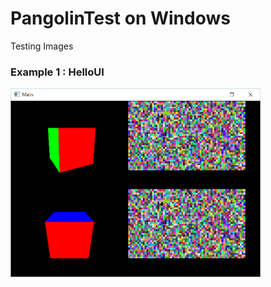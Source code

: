 # PangolinTest on Windows
Testing Images

### Example 1 : HelloUI
<img src='./Screenshots/image01.png' width =400px/>
